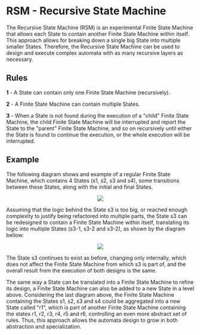 # RSM - Recursive State Machine
The Recursive State Machine (RSM) is an experimental Finite State Machine that allows each State to contain another Finite State Machine within itself. This approach allows for breaking down a single big State into multiple smaller States. Therefore, the Recursive State Machine can be used to design and execute complex automata with as many recursive layers as necessary.

## Rules
**1** - A State can contain only one Finite State Machine (recursively).

**2** - A Finite State Machine can contain multiple States.

**3** - When a State is not found during the execution of a "child" Finite State Machine, the child Finite State Machine will be interrupted and report the State to the "parent" Finite State Machine, and so on recursively until either the State is found to continue the execution, or the whole execution will be interrupted.

## Example

The following diagram shows and example of a regular Finite State Machine, which contains 4 States (s1, s2, s3 and s4), some transitions between these States, along with the initial and final States. 

<p align="center">
  <img src="src/resources/diagram1.png" />
</p>

Assuming that the logic behind the State s3 is too big, or reached enough complexity to justify being refactored into multiple parts, the State s3 can be redesigned to contain a Finite State Machine within itself, translating its logic into multiple States (s3-1, s3-2 and s3-2), as shown by the diagram bellow:

<p align="center">
  <img src="src/resources/diagram2.png" />
</p>

The State s3 continues to exist as before, changing only internally, which does not affect the Finite State Machine from which s3 is part of, and the overall result from the execution of both designs is the same.

The same way a State can be translated into a Finite State Machine to refine its design, a Finite State Machine can also be added to a new State in a level above. Considering the last diagram above, the Finite State Machine containing the States s1, s2, s3 and s4 could be aggregated into a new State called "r1", which is part of another Finite State Machine containing the states r1, r2, r3, r4, r5 and r6, controlling an even more abstract set of rules. Thus, this approach allows the automata design to grow in both abstraction and specialization.
